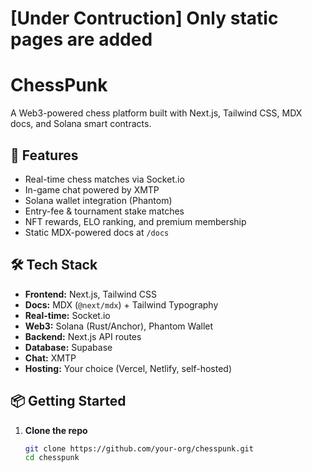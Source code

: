  # [Under Contruction] Only static pages are added

# ChessPunk

A Web3-powered chess platform built with Next.js, Tailwind CSS, MDX docs, and Solana smart contracts.

## 🚀 Features

- Real-time chess matches via Socket.io  
- In-game chat powered by XMTP  
- Solana wallet integration (Phantom)  
- Entry-fee & tournament stake matches  
- NFT rewards, ELO ranking, and premium membership  
- Static MDX-powered docs at `/docs`

## 🛠️ Tech Stack

- **Frontend:** Next.js, Tailwind CSS  
- **Docs:** MDX (`@next/mdx`) + Tailwind Typography  
- **Real-time:** Socket.io  
- **Web3:** Solana (Rust/Anchor), Phantom Wallet  
- **Backend:** Next.js API routes  
- **Database:** Supabase  
- **Chat:** XMTP  
- **Hosting:** Your choice (Vercel, Netlify, self-hosted)

## 📦 Getting Started

1. **Clone the repo**  
   ```bash
   git clone https://github.com/your-org/chesspunk.git
   cd chesspunk 

